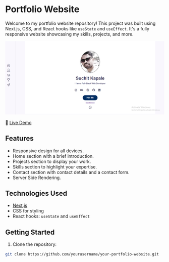 # Portfolio Website

Welcome to my portfolio website repository! This project was built using Next.js, CSS, and React hooks like `useState` and `useEffect`. It's a fully responsive website showcasing my skills, projects, and more.

![Project Logo](./public/preview.png)

🚀 [Live Demo](https://suchitkapale.vercel.app/)

## Features

- Responsive design for all devices.
- Home section with a brief introduction.
- Projects section to display your work.
- Skills section to highlight your expertise.
- Contact section with contact details and a contact form.
- Server Side Rendering.

## Technologies Used

- [Next.js](https://nextjs.org/)
- CSS for styling
- React hooks: `useState` and `useEffect`

## Getting Started

1. Clone the repository:

```bash
git clone https://github.com/yourusername/your-portfolio-website.git
